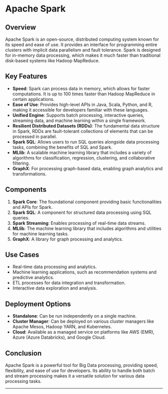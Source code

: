 # Apache Spark

## Overview
Apache Spark is an open-source, distributed computing system known for its speed and ease of use. It provides an interface for programming entire clusters with implicit data parallelism and fault tolerance. Spark is designed for in-memory data processing, which makes it much faster than traditional disk-based systems like Hadoop MapReduce.

## Key Features
- **Speed**: Spark can process data in memory, which allows for faster computations. It is up to 100 times faster than Hadoop MapReduce in certain applications.
- **Ease of Use**: Provides high-level APIs in Java, Scala, Python, and R, making it accessible for developers familiar with these languages.
- **Unified Engine**: Supports batch processing, interactive queries, streaming data, and machine learning within a single framework.
- **Resilient Distributed Datasets (RDDs)**: The fundamental data structure in Spark, RDDs are fault-tolerant collections of elements that can be processed in parallel.
- **Spark SQL**: Allows users to run SQL queries alongside data processing tasks, combining the benefits of SQL and Spark.
- **MLlib**: A scalable machine learning library that includes a variety of algorithms for classification, regression, clustering, and collaborative filtering.
- **GraphX**: For processing graph-based data, enabling graph analytics and transformations.

## Components
1. **Spark Core**: The foundational component providing basic functionalities and APIs for Spark.
2. **Spark SQL**: A component for structured data processing using SQL queries.
3. **Spark Streaming**: Enables processing of real-time data streams.
4. **MLlib**: The machine learning library that includes algorithms and utilities for machine learning tasks.
5. **GraphX**: A library for graph processing and analytics.

## Use Cases
- Real-time data processing and analytics.
- Machine learning applications, such as recommendation systems and predictive analytics.
- ETL processes for data integration and transformation.
- Interactive data exploration and analysis.

## Deployment Options
- **Standalone**: Can be run independently on a single machine.
- **Cluster Manager**: Can be deployed on various cluster managers like Apache Mesos, Hadoop YARN, and Kubernetes.
- **Cloud**: Available as a managed service on platforms like AWS (EMR), Azure (Azure Databricks), and Google Cloud.

## Conclusion
Apache Spark is a powerful tool for Big Data processing, providing speed, flexibility, and ease of use for developers. Its ability to handle both batch and stream processing makes it a versatile solution for various data processing tasks.

---

